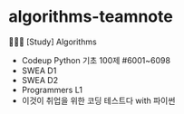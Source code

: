 # algorithms-teamnote
👩🏻‍💻 [Study] Algorithms
- Codeup Python 기초 100제 #6001~6098
- SWEA D1
- SWEA D2
- Programmers L1
- 이것이 취업을 위한 코딩 테스트다 with 파이썬